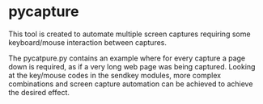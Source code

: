 # pycapture

This tool is created to automate multiple screen captures requiring some keyboard/mouse interaction between captures. 

The pycatpure.py contains an example where for every capture a page down is required, as if a very long web page was being captured. Looking at the key/mouse codes in the sendkey modules, more complex combinations and screen capture automation can be achieved to achieve the desired effect.

